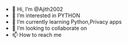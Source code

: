 - 👋 Hi, I’m @Ajith2002
- 👀 I’m interested in  PYTHON 
- 🌱 I’m currently learning  Python,Privacy apps
- 💞️ I’m looking to collaborate on 
- 📫 How to reach me 

<!---
Ajith2002/Ajith2002 is a ✨ special ✨ repository because its `README.md` (this file) appears on your GitHub profile.
You can click the Preview link to take a look at your changes.
--->
